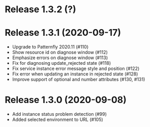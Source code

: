 # Release 1.3.2 (?)


# Release 1.3.1 (2020-09-17)

- Upgrade to Patternfly 2020.11 (#110)
- Show resource id on diagnose window (#112)
- Emphasize errors on diagnose window (#113)
- Fix for diagnosing update_rejected state (#118)
- Fix service instance error message style and position (#122)
- Fix error when updating an instance in rejected state (#128)
- Improve support of optional and number attributes (#130, #131)

# Release 1.3.0 (2020-09-08)

- Add instance status problem detection (#99)
- Added selected environment to URL (#105)
